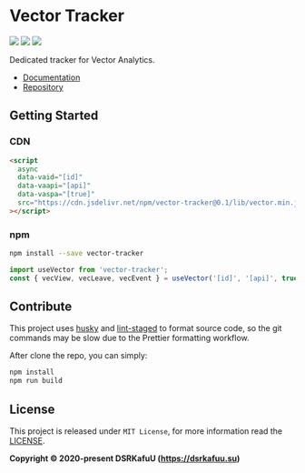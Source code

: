 # Vector Tracker

![](https://img.shields.io/github/workflow/status/dsrkafuu/vector-tracker/npm-publish)
![](https://img.shields.io/npm/v/vector-tracker)
![](https://img.shields.io/npm/l/vector-tracker)

Dedicated tracker for Vector Analytics.

- [Documentation](https://appvector.icu)
- [Repository](https://github.com/dsrkafuu/vector-analytics)

## Getting Started

### CDN

```html
<script
  async
  data-vaid="[id]"
  data-vaapi="[api]"
  data-vaspa="[true]"
  src="https://cdn.jsdelivr.net/npm/vector-tracker@0.1/lib/vector.min.js"
></script>
```

### npm

```sh
npm install --save vector-tracker
```

```js
import useVector from 'vector-tracker';
const { vecView, vecLeave, vecEvent } = useVector('[id]', '[api]', true);
```

## Contribute

This project uses [husky](https://github.com/typicode/husky) and [lint-staged](https://github.com/okonet/lint-staged) to format source code, so the git commands may be slow due to the Prettier formatting workflow.

After clone the repo, you can simply:

```sh
npm install
npm run build
```

## License

This project is released under `MIT License`, for more information read the [LICENSE](https://github.com/dsrkafuu/vector-tracker/blob/main/LICENSE).

**Copyright © 2020-present DSRKafuU (https://dsrkafuu.su)**
